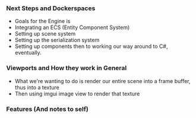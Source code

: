 ### Next Steps and Dockerspaces
* Goals for the Engine is
* Integrating an ECS (Entity Component System)
* Setting up scene system
* Setting up the serialization system
* Setting up components then to working our way around to C#, eventually.

### Viewports and How they work in General
* What we're wanting to do is render our entire scene into a frame buffer, thus into a texture
* Then using imgui image view to render that texture



### Features (And notes to self)

